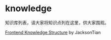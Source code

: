 knowledge
=========

知识库列表，请大家将知识点列在这里，供大家围观。

[Frontend Knowledge Structure](https://github.com/JacksonTian/fks) by JacksonTian

